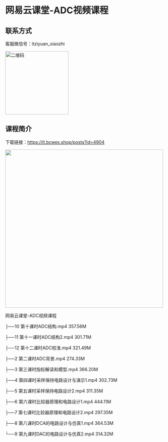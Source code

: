 # 网易云课堂-ADC视频课程

## 联系方式

客服微信号：itziyuan_xiaozhi

<img src="https://ziyuanyun.oss-cn-guangzhou.aliyuncs.com/common/20240614073449/666b82192834a.jpg" width="200" height="200" alt="二维码">

## 课程简介

下载链接：https://it.bcwex.shop/posts?id=4904

<img src="https://ziyuanyun.oss-cn-guangzhou.aliyuncs.com/yun/20241201154239/674c136fb1284.jpg" width="500" alt="">

  

 网易云课堂-ADC视频课程

 ├──10 第十课时ADC结构.mp4 357.56M

 ├──11 第十一课时ADC结构2.mp4 301.71M

 ├──12 第十二课时ADC校准.mp4 321.49M

 ├──2 第二课时ADC背景.mp4 274.33M

 ├──3 第三课时指标解读和模型.mp4 366.20M

 ├──4 第四课时采样保持电路设计与演示1.mp4 302.73M

 ├──5 第五课时采样保持电路设计2.mp4 311.35M

 ├──6 第六课时比较器原理和电路设计1.mp4 444.11M

 ├──7 第七课时比较器原理和电路设计2.mp4 297.35M

 ├──8 第八课时DCA的电路设计与仿真1.mp4 364.53M

 └──9 第九课时DAC的电路设计与仿真2.mp4 314.32M

  